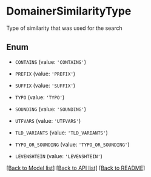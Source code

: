# DomainerSimilarityType

Type of similarity that was used for the search

## Enum

* `CONTAINS` (value: `'CONTAINS'`)

* `PREFIX` (value: `'PREFIX'`)

* `SUFFIX` (value: `'SUFFIX'`)

* `TYPO` (value: `'TYPO'`)

* `SOUNDING` (value: `'SOUNDING'`)

* `UTFVARS` (value: `'UTFVARS'`)

* `TLD_VARIANTS` (value: `'TLD_VARIANTS'`)

* `TYPO_OR_SOUNDING` (value: `'TYPO_OR_SOUNDING'`)

* `LEVENSHTEIN` (value: `'LEVENSHTEIN'`)

[[Back to Model list]](../README.md#documentation-for-models) [[Back to API list]](../README.md#documentation-for-api-endpoints) [[Back to README]](../README.md)


